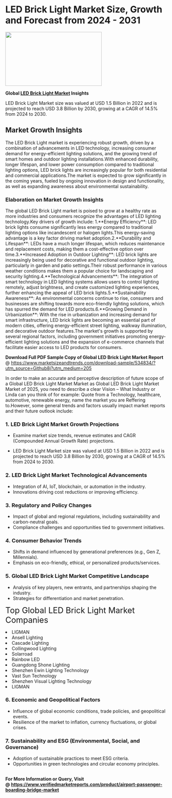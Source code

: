 <H1>LED Brick Light Market Size, Growth and Forecast from 2024 - 2031</H1><img class="aligncenter size-medium wp-image-584254" src="https://thirdeyenews.in/wp-content/uploads/2024/09/Global-Market-Research-300x168.jpeg" alt="" width="300" height="168" /><p><strong>Global&nbsp;<a href="https://www.marketsizeandtrends.com/download-sample/534834/?utm_source=Github8j?utm_medium=205">LED Brick Light Market</a> Insights</strong></p><p>LED Brick Light Market size was valued at USD 1.5 Billion in 2022 and is projected to reach USD 3.8 Billion by 2030, growing at a CAGR of 14.5% from 2024 to 2030.</p><p><h2>Market Growth Insights</h2> The LED Brick Light market is experiencing robust growth, driven by a combination of advancements in LED technology, increasing consumer demand for energy-efficient lighting solutions, and the growing trend of smart homes and outdoor lighting installations.With enhanced durability, longer lifespan, and lower power consumption compared to traditional lighting options, LED brick lights are increasingly popular for both residential and commercial applications.The market is expected to grow significantly in the coming years, fueled by ongoing innovation in design and functionality, as well as expanding awareness about environmental sustainability.<h3>Elaboration on Market Growth Insights</h3> The global LED Brick Light market is poised to grow at a healthy rate as more industries and consumers recognize the advantages of LED lighting technology.Key drivers of growth include: 1.**Energy Efficiency**: LED brick lights consume significantly less energy compared to traditional lighting options like incandescent or halogen lights.This energy-saving advantage is a key factor driving market adoption.2.**Durability and Lifespan**: LEDs have a much longer lifespan, which reduces maintenance and replacement costs, making them a cost-effective option over time.3.**Increased Adoption in Outdoor Lighting**: LED brick lights are increasingly being used for decorative and functional outdoor lighting, particularly in garden and patio settings.Their robust performance in various weather conditions makes them a popular choice for landscaping and security lighting.4.**Technological Advancements**: The integration of smart technology in LED lighting systems allows users to control lighting remotely, adjust brightness, and create customized lighting experiences, further enhancing the appeal of LED brick lights.5.**Sustainability Awareness**: As environmental concerns continue to rise, consumers and businesses are shifting towards more eco-friendly lighting solutions, which has spurred the demand for LED products.6.**Growing Demand in Urbanization**: With the rise in urbanization and increasing demand for smart infrastructure, LED brick lights are becoming an essential part of modern cities, offering energy-efficient street lighting, walkway illumination, and decorative outdoor features.The market's growth is supported by several regional factors, including government initiatives promoting energy-efficient lighting solutions and the expansion of e-commerce channels that facilitate easier access to LED products for consumers.<p><span class=""><strong>Download Full PDF Sample Copy of Global LED Brick Light Market Report</strong> @ <a href="https://www.marketsizeandtrends.com/download-sample/534834/?utm_source=Github8j?utm_medium=205" target="_blank">https://www.marketsizeandtrends.com/download-sample/534834/?utm_source=Github8j?utm_medium=205</a></span></p><p>In order to make an accurate and perceptive description of future scope of a Global&nbsp;LED Brick Light Market Market as Global&nbsp;LED Brick Light Market Market of 2025, you need to describe a clear Vision &ndash; What Industry or Linda can you think of for example: Quote from a Technology, healthcare, automotive, renewable energy, name the market you are Reffering to.However, some general trends and factors usually impact market reports and their future outlook include:</p><h3>1.&nbsp;<strong>LED Brick Light Market Growth Projections</strong></h3><ul><li>Examine market size trends, revenue estimates and CAGR (Compounded Annual Growth Rate) projections.</li><li><p>LED Brick Light Market size was valued at USD 1.5 Billion in 2022 and is projected to reach USD 3.8 Billion by 2030, growing at a CAGR of 14.5% from 2024 to 2030.</p></li></ul><h3>2.&nbsp;<strong>LED Brick Light Market Technological Advancements</strong></h3><ul><li>Integration of AI, IoT, blockchain, or automation in the industry.</li><li>Innovations driving cost reductions or improving efficiency.</li></ul><h3>3.&nbsp;<strong>Regulatory and Policy Changes</strong></h3><ul><li>Impact of global and regional regulations, including sustainability and carbon-neutral goals.</li><li>Compliance challenges and opportunities tied to government initiatives.</li></ul><h3>4.&nbsp;<strong>Consumer Behavior Trends</strong></h3><ul><li>Shifts in demand influenced by generational preferences (e.g., Gen Z, Millennials).</li><li>Emphasis on eco-friendly, ethical, or personalized products/services.</li></ul><h3>5.&nbsp;<strong>Global LED Brick Light Market Competitive Landscape</strong></h3><ul><li>Analysis of key players, new entrants, and partnerships shaping the industry.</li><li>Strategies for differentiation and market penetration.</li></ul><p data-pm-slice="1 1 []"><span style="color: inherit; font-family: inherit; font-size: 25px;">Top Global LED Brick Light Market Companies</span></p><div class="" data-test-id=""><p><li>LIGMAN</li><li> Ansell Lighting</li><li> Cascade Lighting</li><li> Collingwood Lighting</li><li> Solarroad</li><li> Rainbow LED</li><li> Guangdong Shone Lighting</li><li> Shenzhen Ewin Lighting Technology</li><li> Vast Sun Technology</li><li> Shenzhen Visual Lighting Technology</li><li> LIGMAN</li></p></div><h3>6.&nbsp;<strong>Economic and Geopolitical Factors</strong></h3><ul><li>Influence of global economic conditions, trade policies, and geopolitical events.</li><li>Resilience of the market to inflation, currency fluctuations, or global crises.</li></ul><h3>7.&nbsp;<strong>Sustainability and ESG (Environmental, Social, and Governance)</strong></h3><ul><li>Adoption of sustainable practices to meet ESG criteria.</li><li>Opportunities in green technologies and circular economy principles.</li></ul><h2><strong style="font-size: 14px;">For More Information or Query, Visit @&nbsp;</strong><a style="background-color: #ffffff; font-size: 14px;" href="https://www.marketsizeandtrends.com/report/led-brick-light-market/" target="_blank">https://www.verifiedmarketreports.com/product/airport-passenger-boarding-bridge-market</a></h2>